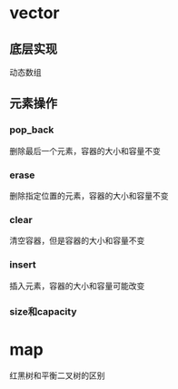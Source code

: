 # vector


## 底层实现
动态数组

## 元素操作

### pop_back

删除最后一个元素，容器的大小和容量不变

### erase

删除指定位置的元素，容器的大小和容量不变

### clear

清空容器，但是容器的大小和容量不变

### insert

插入元素，容器的大小和容量可能改变

### size和capacity

# map

红黑树和平衡二叉树的区别
